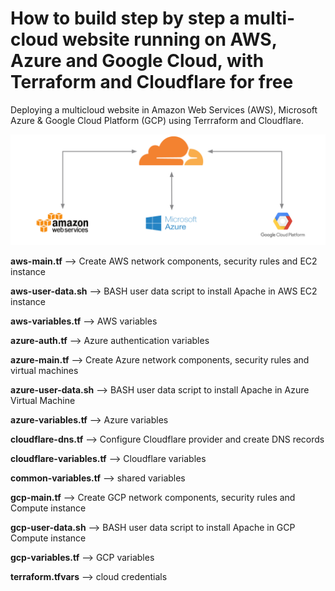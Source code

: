 # How to build step by step a multi-cloud website running on AWS, Azure and Google Cloud, with Terraform and Cloudflare for free

Deploying a multicloud website in Amazon Web Services (AWS), Microsoft Azure & Google Cloud Platform (GCP) using Terrraform and Cloudflare.

![High Level design](multicloud-aws-azure-gcp-cloudflare.png)

**aws-main.tf** --> Create AWS network components, security rules and EC2 instance

**aws-user-data.sh** --> BASH user data script to install Apache in AWS EC2 instance

**aws-variables.tf** --> AWS variables

**azure-auth.tf** --> Azure authentication variables 

**azure-main.tf** --> Create Azure network components, security rules and virtual machines

**azure-user-data.sh** --> BASH user data script to install Apache in Azure Virtual Machine

**azure-variables.tf** --> Azure variables

**cloudflare-dns.tf** --> Configure Cloudflare provider and create DNS records

**cloudflare-variables.tf** --> Cloudflare variables

**common-variables.tf** --> shared variables

**gcp-main.tf** --> Create GCP network components, security rules and Compute instance

**gcp-user-data.sh** --> BASH user data script to install Apache in GCP Compute instance

**gcp-variables.tf** --> GCP variables

**terraform.tfvars** --> cloud credentials
